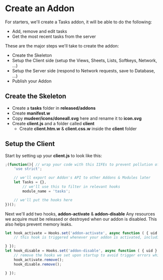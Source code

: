 # Create an Addon

For starters, we'll create a Tasks addon, it will be able to do the following:

* Add, remove and edit tasks
* Get the most recent tasks from the server

These are the major steps we'll take to create the addon:

* Create the Skeleton
* Setup the Client side (setup the Views, Sheets, Lists, Softkeys, Network, ...)
* Setup the Server side (respond to Network requests, save to Database, ...)
* Publish your Addon

## Create the Skeleton

* Create a **tasks** folder in **released/addons**
* Create **manifest.w**
* Copy **mudeer/icons/doneall.svg** here and rename it to **icon.svg**
* Create **client.js** and a folder called **client**
	* Create **client.htm.w** & **client.css.w** inside the **client** folder

## Setup the Client

Start by setting up your **client.js** to look like this:

```js
;(function(){ // wrap your code with this IIFEs to prevent pollution of the global JS scope
	'use strict';

	// we'll export our Addon's API to other Addons & Modules later
	let Tasks = {},
		// we'll use this to filter in relevant hooks
		module_name = 'tasks';

	// we'll put the hooks here
})();
```

Next we'll add two hooks, **addon-activate** & **addon-disable**
Any resources we acquire must be released or destroyed when our addon is disabled. This also helps prevent memory leaks.


```js
let hook_activate = Hooks.set('addon-activate', async function ( { uid } ) { if (uid == module_name) {
	// this hook is triggered whenever your addon is activated, including on webapp startup

} });
let hook_disable = Hooks.set('addon-disable', async function ( { uid } ) { if (uid == module_name) {
	// remove the hooks we set upon startup to avoid trigger errors while our addon is not loaded
	hook_activate.remove();
	hook_disable.remove();

} });

```

